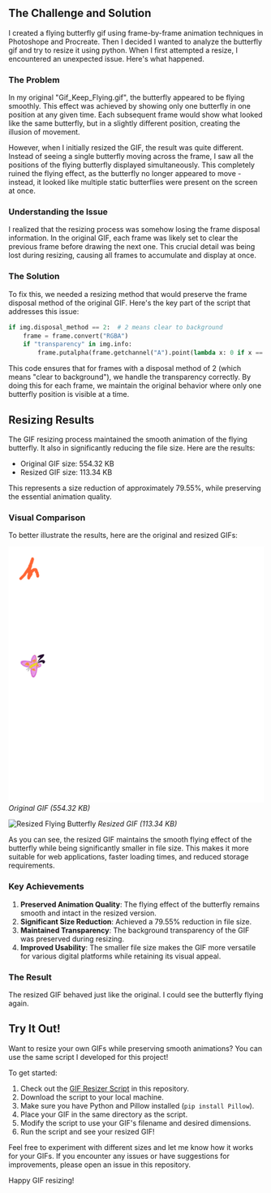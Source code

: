 

## The Challenge and Solution

I created a flying butterfly gif using frame-by-frame animation techniques in Photoshope and Procreate. Then I decided I wanted to analyze the butterfly gif and try to resize it using python. 
When I first attempted a resize, I encountered an unexpected issue. Here's what happened.

### The Problem

In my original "Gif_Keep_Flying.gif", the butterfly appeared to be flying smoothly. This effect was achieved by showing only one butterfly in one position at any given time. Each subsequent frame would show what looked like the same butterfly, but in a slightly different position, creating the illusion of movement.

However, when I initially resized the GIF, the result was quite different. Instead of seeing a single butterfly moving across the frame, I saw all the positions of the flying butterfly displayed simultaneously. This completely ruined the flying effect, as the butterfly no longer appeared to move - instead, it looked like multiple static butterflies were present on the screen at once.

### Understanding the Issue

I realized that the resizing process was somehow losing the frame disposal information. In the original GIF, each frame was likely set to clear the previous frame before drawing the next one. This crucial detail was being lost during resizing, causing all frames to accumulate and display at once.

### The Solution

To fix this, we needed a resizing method that would preserve the frame disposal method of the original GIF. Here's the key part of the script that addresses this issue:

```python
if img.disposal_method == 2:  # 2 means clear to background
    frame = frame.convert("RGBA")
    if "transparency" in img.info:
        frame.putalpha(frame.getchannel("A").point(lambda x: 0 if x == img.info["transparency"] else x))
```

This code ensures that for frames with a disposal method of 2 (which means "clear to background"), we handle the transparency correctly. By doing this for each frame, we maintain the original behavior where only one butterfly position is visible at a time.

## Resizing Results

The GIF resizing process maintained the smooth animation of the flying butterfly. It also in significantly reducing the file size. Here are the results:

- Original GIF size: 554.32 KB
- Resized GIF size: 113.34 KB

This represents a size reduction of approximately 79.55%, while preserving the essential animation quality.

### Visual Comparison

To better illustrate the results, here are the original and resized GIFs:

![Original Flying Butterfly](Gif_Keep_Flying.gif)
*Original GIF (554.32 KB)*

![Resized Flying Butterfly](Resized_Keep_Flying.gif)
*Resized GIF (113.34 KB)*

As you can see, the resized GIF maintains the smooth flying effect of the butterfly while being significantly smaller in file size. This makes it more suitable for web applications, faster loading times, and reduced storage requirements.

### Key Achievements

1. **Preserved Animation Quality**: The flying effect of the butterfly remains smooth and intact in the resized version.
2. **Significant Size Reduction**: Achieved a 79.55% reduction in file size.
3. **Maintained Transparency**: The background transparency of the GIF was preserved during resizing.
4. **Improved Usability**: The smaller file size makes the GIF more versatile for various digital platforms while retaining its visual appeal.

### The Result
The resized GIF behaved just like the original. I could see the butterfly flying again.

## Try It Out!

Want to resize your own GIFs while preserving smooth animations? You can use the same script I developed for this project!

To get started:

1. Check out the [GIF Resizer Script](gif_resizer.py) in this repository.
2. Download the script to your local machine.
3. Make sure you have Python and Pillow installed (`pip install Pillow`).
4. Place your GIF in the same directory as the script.
5. Modify the script to use your GIF's filename and desired dimensions.
6. Run the script and see your resized GIF!

Feel free to experiment with different sizes and let me know how it works for your GIFs. If you encounter any issues or have suggestions for improvements, please open an issue in this repository.

Happy GIF resizing!






